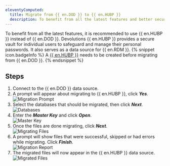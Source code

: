 ```yaml
---
eleventyComputed:
  title: Migrate from {{ en.DOD }} to {{ en.HUBP }}
  description: To benefit from all the latest features and better security, it is recommended to use {{ en.HUBP }} instead of {{ en.DOD }}.
---
```

To benefit from all the latest features, it is recommended to use {{ en.HUBP }} instead of {{ en.DOD }}. Devolutions {{ en.HUBP }} provides a secure vault for individual users to safeguard and manage their personal passwords. It also serves as a data source for {{ en.RDM }}.
{% snippet icon.badgeInfo %}
A [{{ en.HUBP }}](/hub/getting-started/create-hub/hub-personal/) needs to be created before migrating from {{ en.DOD }}.
{% endsnippet %}  

## Steps
1. Connect to the {{ en.DOD }} data source.
1. A prompt will appear about migrating to {{ en.HUBP }}, click ***Yes***.  
![Migration Prompt](https://webdevolutions.azureedge.net/docs/en/kb/KB0028.png)
1. Select the databases that should be migrated, then click ***Next***.  
![Databases](https://webdevolutions.azureedge.net/docs/en/kb/KB0029.png)
1. Enter the ***Master Key*** and click ***Open***.  
![Master Key](https://webdevolutions.azureedge.net/docs/en/kb/KB0030.png)
1. Once the files are done migrating, click ***Next***.  
![Migrating Files](https://webdevolutions.azureedge.net/docs/en/kb/KB0031.png)
1. A prompt will show files that were successful, skipped or had errors while migrating. Click ***Finish***.  
![Migration Report](https://webdevolutions.azureedge.net/docs/en/kb/KB0032.png)
1. The migrated files will now appear in the {{ en.HUBP }} data source.  
![Migrated Files](https://webdevolutions.azureedge.net/docs/en/kb/KB0033.png)
